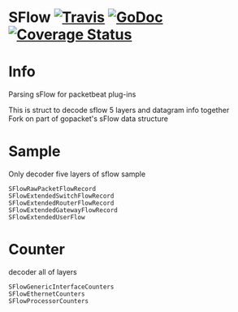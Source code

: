 # SFlow [![Travis](https://travis-ci.org/lflxp/sflow.svg?branch=master)](https://api.travis-ci.org/lflxp/sflow) [![GoDoc](https://godoc.org/github.com/lflxp/sflow?status.svg)](https://godoc.org/github.com/lflxp/sflow) [![Coverage Status](https://coveralls.io/repos/github/lflxp/sflow/badge.svg?branch=master)](https://coveralls.io/github/lflxp/sflow?branch=master)

# Info
Parsing sFlow for packetbeat plug-ins

This is struct to decode sflow 5 layers and datagram info together  
Fork on part of gopacket's sFlow data structure


# Sample

Only decoder five layers of sflow sample

```
SFlowRawPacketFlowRecord
SFlowExtendedSwitchFlowRecord
SFlowExtendedRouterFlowRecord
SFlowExtendedGatewayFlowRecord
SFlowExtendedUserFlow
```

# Counter

decoder all of layers

```
SFlowGenericInterfaceCounters
SFlowEthernetCounters
SFlowProcessorCounters
```
